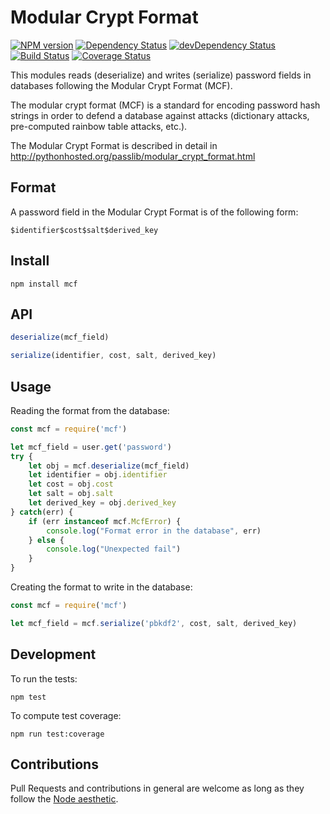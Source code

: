 
Modular Crypt Format
====================

[![NPM version](http://img.shields.io/npm/v/mcf.svg)](https://www.npmjs.org/package/mcf)
[![Dependency Status](https://david-dm.org/madarche/mcf-js.svg)](https://david-dm.org/madarche/mcf-js)
[![devDependency Status](https://david-dm.org/madarche/mcf-js/dev-status.svg)](https://david-dm.org/madarche/mcf-js#info=devDependencies)
[![Build Status](https://travis-ci.org/madarche/mcf-js.svg?branch=master)](https://travis-ci.org/madarche/mcf-js)
[![Coverage Status](https://coveralls.io/repos/github/madarche/mcf-js/badge.svg?branch=master)](https://coveralls.io/github/madarche/mcf-js?branch=master)

This modules reads (deserialize) and writes (serialize) password fields in
databases following the Modular Crypt Format (MCF).

The modular crypt format (MCF) is a standard for encoding password hash strings
in order to defend a database against attacks (dictionary attacks, pre-computed
rainbow table attacks, etc.).

The Modular Crypt Format is described in detail in
http://pythonhosted.org/passlib/modular_crypt_format.html


Format
------

A password field in the Modular Crypt Format is of the following form:

    $identifier$cost$salt$derived_key


Install
-------

```shell
npm install mcf
```


API
---

```javascript
deserialize(mcf_field)
```

```javascript
serialize(identifier, cost, salt, derived_key)
```


Usage
-----

Reading the format from the database:

```javascript
const mcf = require('mcf')

let mcf_field = user.get('password')
try {
    let obj = mcf.deserialize(mcf_field)
    let identifier = obj.identifier
    let cost = obj.cost
    let salt = obj.salt
    let derived_key = obj.derived_key
} catch(err) {
    if (err instanceof mcf.McfError) {
        console.log("Format error in the database", err)
    } else {
        console.log("Unexpected fail")
    }
}
```

Creating the format to write in the database:

```javascript
const mcf = require('mcf')

let mcf_field = mcf.serialize('pbkdf2', cost, salt, derived_key)
```

Development
-----------

To run the tests:
```shell
npm test
```

To compute test coverage:
```shell
npm run test:coverage
```

Contributions
-------------

Pull Requests and contributions in general are welcome as long as they follow
the [Node aesthetic].

[Node aesthetic]: http://substack.net/node_aesthetic
